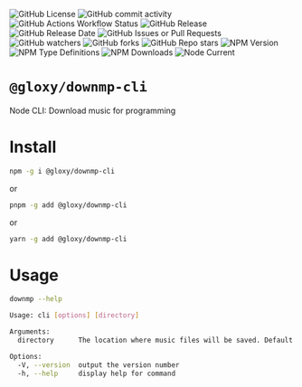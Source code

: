 ![GitHub License](https://img.shields.io/github/license/GloryWong/downmp)
![GitHub commit activity](https://img.shields.io/github/commit-activity/w/GloryWong/downmp)
![GitHub Actions Workflow Status](https://img.shields.io/github/actions/workflow/status/GloryWong/downmp/release.yml)
![GitHub Release](https://img.shields.io/github/v/release/GloryWong/downmp)
![GitHub Release Date](https://img.shields.io/github/release-date/GloryWong/downmp)
![GitHub Issues or Pull Requests](https://img.shields.io/github/issues/GloryWong/downmp)
![GitHub watchers](https://img.shields.io/github/watchers/GloryWong/downmp)
![GitHub forks](https://img.shields.io/github/forks/GloryWong/downmp)
![GitHub Repo stars](https://img.shields.io/github/stars/GloryWong/downmp)
![NPM Version](https://img.shields.io/npm/v/%40gloxy%2Fdownmp-cli)
![NPM Type Definitions](https://img.shields.io/npm/types/%40gloxy%2Fdownmp-cli)
![NPM Downloads](https://img.shields.io/npm/dw/%40gloxy%2Fdownmp-cli)
![Node Current](https://img.shields.io/node/v/%40gloxy%2Fdownmp-cli)

# `@gloxy/downmp-cli`

Node CLI: Download music for programming

# Install

```bash
npm -g i @gloxy/downmp-cli
```

or

```bash
pnpm -g add @gloxy/downmp-cli
```

or

```bash
yarn -g add @gloxy/downmp-cli
```

# Usage

```bash
downmp --help

Usage: cli [options] [directory]

Arguments:
  directory      The location where music files will be saved. Default: ./musicforprogramming

Options:
  -V, --version  output the version number
  -h, --help     display help for command
```
